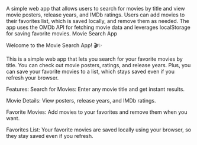 
A simple web app that allows users to search for movies by title and view movie posters, release years, and IMDb ratings. Users can add movies to their favorites list, which is saved locally, and remove them as needed. The app uses the OMDb API for fetching movie data and leverages localStorage for saving favorite movies.
Movie Search App

Welcome to the Movie Search App! 🎬✨

This is a simple web app that lets you search for your favorite movies by title. You can check out movie posters, ratings, and release years. Plus, you can save your favorite movies to a list, which stays saved even if you refresh your browser.

Features:
Search for Movies: Enter any movie title and get instant results. 

Movie Details: View posters, release years, and IMDb ratings.

Favorite Movies: Add movies to your favorites and remove them when you want.

Favorites List: Your favorite movies are saved locally using your browser, so they stay saved even if you refresh.
